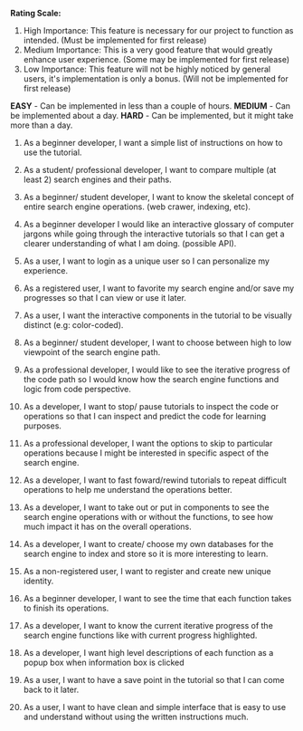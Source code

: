 
**Rating Scale:**
1. High Importance: This feature is necessary for our project to function as intended. (Must be implemented for first release)
2. Medium Importance: This is a very good feature that would greatly enhance user experience. (Some may be implemented for first release)
3. Low Importance: This feature will not be highly noticed by general users, it's implementation is only a bonus. (Will not be implemented for first release)

**EASY** - Can be implemented in less than a couple of hours.
**MEDIUM** - Can be implemented about a day.
**HARD** - Can be implemented, but it might take more than a day.

1) As a beginner developer, I want a simple list of instructions on how to use the tutorial. 

2) As a student/ professional developer, I want to compare multiple (at least 2) search engines and their paths.

3) As a beginner/ student developer, I want to know the skeletal concept of entire search engine operations. (web crawer, indexing, etc).

4) As a beginner developer I would like an interactive glossary of computer jargons while going through the interactive tutorials so that I can get a clearer understanding of what I am doing. (possible API).

5) As a user, I want to login as a unique user so I can personalize my experience.

6) As a registered user, I want to favorite my search engine and/or save my progresses so that I can view or use it later.

7) As a user, I want the interactive components in the tutorial to be visually distinct (e.g: color-coded).

8) As a beginner/ student developer, I want to choose between high to low viewpoint of the search engine path.

9) As a professional developer, I would like to see the iterative progress of the code path so I would know how the search engine functions and logic from code perspective.

10) As a developer, I want to stop/ pause tutorials to inspect the code or operations so that I can inspect and predict the code for learning purposes.

11) As a professional developer, I want the options to skip to particular operations because I might be interested in specific aspect of the search engine.

12) As a developer, I want to fast foward/rewind tutorials to repeat difficult operations to help me understand the operations better.

13) As a developer, I want to take out or put in components to see the search engine operations with or without the functions, to see how much impact it has on the overall operations.

14) As a developer, I want to create/ choose my own databases for the search engine to index and store so it is more interesting to learn. 

15) As a non-registered user, I want to register and create new unique identity.

16) As a beginner developer, I want to see the time that each function takes to finish its operations.

17) As a developer, I want to know the current iterative progress of the search engine functions like with current progress highlighted.

18) As a developer, I want high level descriptions of each function as a popup box when information box is clicked 

19) As a user, I want to have a save point in the tutorial so that I can come back to it later.

20) As a user, I want to have clean and simple interface that is easy to use and understand without using the written instructions much.
